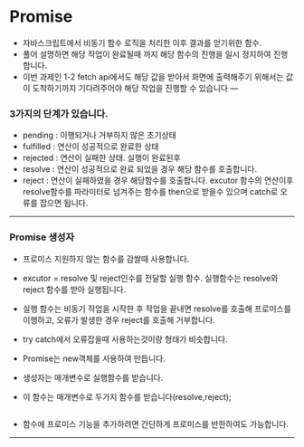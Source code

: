 Promise
===
* 자바스크립트에서 비동기 함수 로직을 처리한 이후 결과를 얻기위한 함수.
* 풀어 설명하면 해당 작업이 완료될때 까지 해당 함수의 진행을 일시 정지하여 진행합니다.
* 이번 과제인 1-2 fetch api에서도 해당 값을 받아서 화면에 출력해주기 위해서는 값이 도착하기까지 기다려주어야 해당 작업을 진행할 수 있습니다
—
### 3가지의 단계가 있습니다.
* pending : 이행되거나 거부하지 않은 초기상태
* fulfilled : 연산이 성공적으로 완료한 상태
* rejected : 연산이 실패한 상태.
실행이 완료된후
* resolve : 연산이 성공적으로 완료 되었을 경우 해당 함수를 호출합니다.
* reject : 연산이 실패하였을 경우 해당함수를 호출합니다.
excutor 함수의 연산이후 resolve함수를 파라미터로 넘겨주는 함수를 then으로 받을수 있으며 catch로 오류를 잡으면 됩니다.
---
### Promise 생성자
* 프로미스 지원하지 않는 함수를 감쌀때 사용합니다.
* excutor = resolve 및 reject인수를 전달할 실행 함수. 실행함수는 resolve와 reject 함수를 받아 실행됩니다.
* 실행 함수는 비동기 작업을 시작한 후 작업을 끝내면 resolve를 호출해 프로미스를 이행하고, 오류가 발생한 경우 reject를 호출해 거부합니다.
* try catch에서 오류잡을때 사용하는것이랑 형태가 비슷합니다.

* Promise는 new객체를 사용하여 만듭니다.
* 생성자는 매개변수로 실행함수를 받습니다.
* 이 함수는 매개변수로 두가지 함수를 받습니다(resolve,reject);
```
```
* 함수에 프로미스 기능을 추가하려면 간단하게 프로미스를 반한하여도 가능합니다.
---
